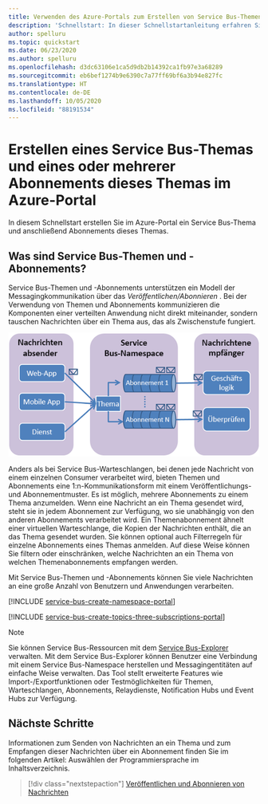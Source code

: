 ```yaml
---
title: Verwenden des Azure-Portals zum Erstellen von Service Bus-Themen und Abonnements
description: 'Schnellstart: In dieser Schnellstartanleitung erfahren Sie, wie Sie im Azure-Portal ein Service Bus-Thema und Abonnements dieses Themas erstellen.'
author: spelluru
ms.topic: quickstart
ms.date: 06/23/2020
ms.author: spelluru
ms.openlocfilehash: d3dc63106e1ca5d9db2b14392ca1fb97e3a68289
ms.sourcegitcommit: eb6bef1274b9e6390c7a77ff69bf6a3b94e827fc
ms.translationtype: HT
ms.contentlocale: de-DE
ms.lasthandoff: 10/05/2020
ms.locfileid: "88191534"
---
```

# <a name="use-the-azure-portal-to-create-a-service-bus-topic-and-subscriptions-to-the-topic"></a>Erstellen eines Service Bus-Themas und eines oder mehrerer Abonnements dieses Themas im Azure-Portal
In diesem Schnellstart erstellen Sie im Azure-Portal ein Service Bus-Thema und anschließend Abonnements dieses Themas. 

## <a name="what-are-service-bus-topics-and-subscriptions"></a>Was sind Service Bus-Themen und -Abonnements?
Service Bus-Themen und -Abonnements unterstützen ein Modell der Messagingkommunikation über das *Veröffentlichen/Abonnieren* . Bei der Verwendung von Themen und Abonnements kommunizieren die Komponenten einer verteilten Anwendung nicht direkt miteinander, sondern tauschen Nachrichten über ein Thema aus, das als Zwischenstufe fungiert.

![TopicConcepts](./media/service-bus-java-how-to-use-topics-subscriptions/sb-topics-01.png)

Anders als bei Service Bus-Warteschlangen, bei denen jede Nachricht von einem einzelnen Consumer verarbeitet wird, bieten Themen und Abonnements eine 1:n-Kommunikationsform mit einem Veröffentlichungs- und Abonnementmuster. Es ist möglich, mehrere Abonnements zu einem Thema anzumelden. Wenn eine Nachricht an ein Thema gesendet wird, steht sie in jedem Abonnement zur Verfügung, wo sie unabhängig von den anderen Abonnements verarbeitet wird. Ein Themenabonnement ähnelt einer virtuellen Warteschlange, die Kopien der Nachrichten enthält, die an das Thema gesendet wurden. Sie können optional auch Filterregeln für einzelne Abonnements eines Themas anmelden. Auf diese Weise können Sie filtern oder einschränken, welche Nachrichten an ein Thema von welchen Themenabonnements empfangen werden.

Mit Service Bus-Themen und -Abonnements können Sie viele Nachrichten an eine große Anzahl von Benutzern und Anwendungen verarbeiten.

[!INCLUDE [service-bus-create-namespace-portal](../../includes/service-bus-create-namespace-portal.md)]

[!INCLUDE [service-bus-create-topics-three-subscriptions-portal](../../includes/service-bus-create-topics-three-subscriptions-portal.md)]

> [!NOTE]
> Sie können Service Bus-Ressourcen mit dem [Service Bus-Explorer](https://github.com/paolosalvatori/ServiceBusExplorer/) verwalten. Mit dem Service Bus-Explorer können Benutzer eine Verbindung mit einem Service Bus-Namespace herstellen und Messagingentitäten auf einfache Weise verwalten. Das Tool stellt erweiterte Features wie Import-/Exportfunktionen oder Testmöglichkeiten für Themen, Warteschlangen, Abonnements, Relaydienste, Notification Hubs und Event Hubs zur Verfügung. 

## <a name="next-steps"></a>Nächste Schritte
Informationen zum Senden von Nachrichten an ein Thema und zum Empfangen dieser Nachrichten über ein Abonnement finden Sie im folgenden Artikel: Auswählen der Programmiersprache im Inhaltsverzeichnis. 

> [!div class="nextstepaction"]
> [Veröffentlichen und Abonnieren von Nachrichten](service-bus-dotnet-how-to-use-topics-subscriptions.md)
